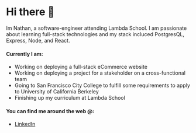 # Hi there 👋
Im Nathan, a software-engineer attending Lambda School. I am passionate about learning full-stack technologies and my stack incluced PostgresQL, Express, Node, and React.

#### Currently I am:
- Working on deploying a full-stack eCommerce website
- Working on deploying a project for a stakeholder on a cross-functional team
- Going to San Francisco City College to fulfill some requirements to apply to University of California Berkeley
- Finishing up my curriculum at Lambda School

#### You can find me around the web @:
- <a href='https://www.linkedin.com/in/nathan-howland-3611241a6/'>LinkedIn</a>

<!--
**NateyLB/NateyLB** is a ✨ _special_ ✨ repository because its `README.md` (this file) appears on your GitHub profile.

Here are some ideas to get you started:

- 🔭 I’m currently working on ...
- 🌱 I’m currently learning ...
- 👯 I’m looking to collaborate on ...
- 🤔 I’m looking for help with ...
- 💬 Ask me about ...
- 📫 How to reach me: ...
- 😄 Pronouns: ...
- ⚡ Fun fact: ...
-->
